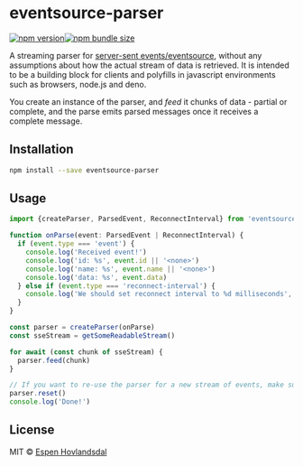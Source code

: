 # eventsource-parser

[![npm version](https://img.shields.io/npm/v/eventsource-parser.svg?style=flat-square)](http://browsenpm.org/package/eventsource-parser)[![npm bundle size](https://img.shields.io/bundlephobia/minzip/eventsource-parser?style=flat-square)](https://bundlephobia.com/result?p=eventsource-parser)

A streaming parser for [server-sent events/eventsource](https://developer.mozilla.org/en-US/docs/Web/API/Server-sent_events), without any assumptions about how the actual stream of data is retrieved. It is intended to be a building block for clients and polyfills in javascript environments such as browsers, node.js and deno.

You create an instance of the parser, and _feed_ it chunks of data - partial or complete, and the parse emits parsed messages once it receives a complete message.

## Installation

```bash
npm install --save eventsource-parser
```

## Usage

```ts
import {createParser, ParsedEvent, ReconnectInterval} from 'eventsource-parser'

function onParse(event: ParsedEvent | ReconnectInterval) {
  if (event.type === 'event') {
    console.log('Received event!')
    console.log('id: %s', event.id || '<none>')
    console.log('name: %s', event.name || '<none>')
    console.log('data: %s', event.data)
  } else if (event.type === 'reconnect-interval') {
    console.log('We should set reconnect interval to %d milliseconds', event.value)
  }
}

const parser = createParser(onParse)
const sseStream = getSomeReadableStream()

for await (const chunk of sseStream) {
  parser.feed(chunk)
}

// If you want to re-use the parser for a new stream of events, make sure to reset it!
parser.reset()
console.log('Done!')
```

## License

MIT © [Espen Hovlandsdal](https://espen.codes/)
